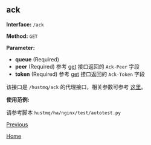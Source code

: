 ## ack ##

**Interface:** `/ack`

**Method:** `GET`

**Parameter:** 

*  **queue** (Required) 
*  **peer** (Required)  参考 [get](get.md) 接口返回的 `Ack-Peer` 字段
*  **token** (Required) 参考 [get](get.md) 接口返回的 `Ack-Token` 字段

该接口是 `/hustmq/ack` 的代理接口，相关参数可参考 [这里](../hustmq/ack.md)。

**使用范例:**

请参考脚本 `hustmq/ha/nginx/test/autotest.py`

[Previous](../ha.md)

[Home](../../index.md)
